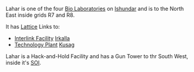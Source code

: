 Lahar is one of the four [Bio Laboratories](../locations/Bio_Laboratory.md) on
[Ishundar](../locations/Ishundar.md) and is to the North East inside grids R7
and R8.

It has [Lattice](../terminology/Lattice.md) Links to:

- [Interlink Facility](../locations/Interlink.md)
  [Irkalla](Irkalla.md)
- [Technology Plant](../locations/Technology_Plant.md)
  [Kusag](Kusag.md)

Lahar is a Hack-and-Hold Facility and has a Gun Tower to thr South West, inside
it's [SOI](../locations/Sphere_of_Influence.md).

<!--[Category:Facilities](Category:Facilities.md)-->
